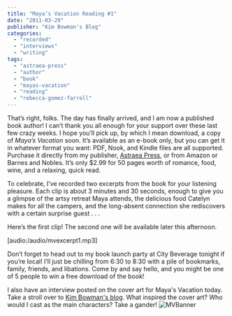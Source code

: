 ```yaml
---
title: "Maya’s Vacation Reading #1"
date: "2011-03-29"
publisher: "Kim Bowman's Blog"
categories:
  - "recorded"
  - "interviews"
  - "writing"
tags:
  - "astraea-press"
  - "author"
  - "book"
  - "mayas-vacation"
  - "reading"
  - "rebecca-gomez-farrell"
---
```


That’s right, folks. The day has finally arrived, and I am now a published book author! I can’t thank you all enough for your support over these last few crazy weeks. I hope you’ll pick up, by which I mean download, a copy of _Maya’s Vacation_ soon. It’s available as an e-book only, but you can get it in whatever format you want: PDF, Nook, and Kindle files are all supported. Purchase it directly from my publisher, [Astraea Press](http://www.astraeapress.com/#ecwid:category=662245&mode=product&product=3028832), or from Amazon or Barnes and Nobles. It’s only $2.99 for 50 pages worth of romance, food, wine, and a relaxing, quick read.

To celebrate, I’ve recorded two excerpts from the book for your listening pleasure. Each clip is about 3 minutes and 30 seconds, enough to give you a glimpse of the artsy retreat Maya attends, the delicious food Catelyn makes for all the campers, and the long-absent connection she rediscovers with a certain surprise guest . . .

Here’s the first clip! The second one will be available later this afternoon.

\[audio:/audio/mvexcerpt1.mp3\]

Don’t forget to head out to my book launch party at City Beverage tonight if you’re local! I’ll just be chilling from 6:30 to 8:30 with a pile of bookmarks, family, friends, and libations. Come by and say hello, and you might be one of 5 people to win a free download of the book!

I also have an interview posted on the cover art for Maya's Vacation today. Take a stroll over to [Kim Bowman's blog](http://kimbowmanauthor.blogspot.com/). What inspired the cover art? Who would I cast as the main characters? Take a gander! ![MVBanner](https://d2ypg8o05lff0b.cloudfront.net/wp-content/uploads/sites/3/2011/03/MVBanner1.jpg)
